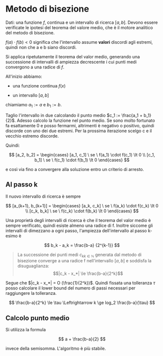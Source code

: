 # Metodo di bisezione

Dati: una funzione $f$, continua e un intervallo di ricerca $[a,b]$. Devono essere verificate le ipotesi del teorema
del valore medio, che è il motore analitico del metodo di bisezione.

$f(a) \cdot f(b) \lt 0$ significa che l'intervallo assume **valori** discordi agli estremi, quindi non che a e b siano
discordi.

Si applica ripetutamente il teorema del valor medio, generando una successione di intervalli di ampiezza decrescente i
cui punti medi convergono a una radice di $f$.

All'inizio abbiamo:

- una funzione continua $f(x)$

- un intervallo $[a,b]$

chiamiamo $a_1 := a$ e $b_1 := b$.

Taglio l'intervallo in due calcolando il punto medio $c_1 := \frac{a_1 + b_1}{2}$. Adesso calcolo la funzione nel punto
medio. Se sono molto fortunato fa esattamente 0 e posso fermarmi, altrimenti è negativo o positivo, quindi discorde con
uno dei due estremi. Per la prossima iterazione scelgo c e il vecchio estremo discorde.

Quindi:

$$
[a_2, b_2] =
\begin{cases}
[a_1, c_1] \ se \ f(a_1) \cdot f(c_1) \lt 0 \\
[c_1, b_1] \ se \ f(c_1) \cdot f(b_1) \lt 0
\end{cases}
$$

e così via fino a convergere alla soluzione entro un criterio di arresto.

## Al passo k

Il nuovo intervallo di ricerca è sempre

$$
[a_{k+1}, b_{k+1}] =
\begin{cases}
[a_k, c_k] \ se \ f(a_k) \cdot f(c_k) \lt 0 \\
[c_k, b_k] \ se \ f(c_k) \cdot f(b_k) \lt 0
\end{cases}
$$

Una proprietà degli intervalli di ricerca è che il teorema del valor medio è sempre verificato, quindi esiste almeno
una radice di f. Inoltre siccome gli intervalli di dimezzano a ogni passo, l'ampiezza dell'intervallo al passo k-esimo è

$$
b_k - a_k = \frac{b-a} {2^{k-1}}
$$

> La successione dei punti medi ${c_k}_{k \in \mathbb N}$ generata dal metodo di bisezione converge a una radice f
> nell'intervallo $[a,b]$ e soddisfa la disuguaglianza:
> $$|c_k - x_*| \le \frac{b-a}{2^k}$$

Segue che $|c_k - x_*| = O (\frac{1}{2^k})$. Quindi fissata una tolleranza $\tau$ posso calcolare il lower bound del
numero di passi necessari per raggiungere la tolleranza.

$$
\frac{b-a}{2^k} \le \tau \Leftrightarrow k \ge log_2 \frac{b-a}{\tau} 
$$

## Calcolo punto medio

Si utilizza la formula

$$
a + \frac{b-a}{2}
$$

invece della semisomma. L'algoritmo è più stabile.
